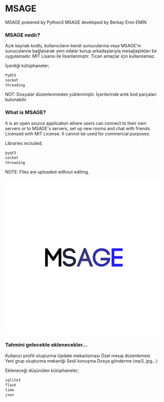 # MSAGE #
MSAGE powered by Python3
MSAGE developed by Berkay Eren EMİN

### MSAGE nedir?
Açık kaynak kodlu, kullanıcıların kendi sunucularına veya MSAGE'in sunucularına bağlanarak yeni odalar kurup arkadaşlarıyla mesajlaştıkları bir uygulamadır. MIT Lisansı ile lisanlanmıştır. Ticari amaçlar için kullanılamaz.

İçerdiği kütüphaneler;
```
PyQt5
socket 
threading
```

NOT: Dosyalar düzenlenmeden yüklenmiştir. İçerilerinde artık kod parçaları bulunabilir.

### What is MSAGE?
It is an open source application where users can connect to their own servers or to MSAGE's servers, set up new rooms and chat with friends. Licensed with MIT License. It cannot be used for commercial purposes.

Libraries included;
```
pyqt5
socket
threading
```

NOTE: Files are uploaded without editing.


![alt text](https://github.com/Berkayerenemin/msage/blob/master/MSAGE.png)

### Tahmini gelecekte eklenecekler...
Kullanıcı profili oluşturma
Update mekanizması
Özel mesaj düzenlemesi
Yeni grup oluşturma mekaniği
Sesli konuşma
Dosya gönderme (mp3, jpg...)

Ekleneceği düşünülen kütüphaneler;
```
sqlite3
flask
time
json
```
